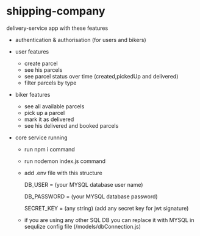 # shipping-company
delivery-service app with these features
* authentication & authorisation (for users and bikers)
* user features
    * create parcel
    * see his parcels
    * see parcel status over time (created,pickedUp and delivered)
    * filter parcels by type

* biker features
    * see all available parcels
    * pick up a parcel
    * mark it as delivered
    * see his delivered and booked parcels


* core service running
    * run npm i command
    * run nodemon index.js command
    * add .env file with this structure
  
        DB_USER = (your MYSQL database user name)
  
        DB_PASSWORD = (your MYSQL database password)
  
        SECRET_KEY = (any string)  (add any secret key for jwt signature)
  
    * if you are using any other SQL DB you can replace it with MYSQL in sequlize config file (/models/dbConnection.js)
